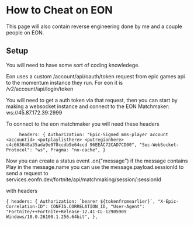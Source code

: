 # How to Cheat on EON
This page will also contain reverse engineering done by me and a couple people on EON.

## Setup
You will need to have some sort of coding knowledege.

Eon uses a custom /account/api/oauth/token request from epic games api to the momentum instance they run. For eon it is /v2/account/api/login/token

You will need to get a auth token via that request, then you can start by making a websocket instance and connect to the EON Matchmaker: ws://45.87.172.39:2999

To connect to the eon matchmaker you will need these headers

``      headers: {
        Authorization: "Epic-Signed mms-player account <accountid> <putplaylisthere> <putregionhere> c4c663648a35ada9e078ccdb9e64ccd 96EEAC72CAD7CD00",
        "Sec-WebSocket-Protocol": "ws",
        Pragma: "no-cache",
      }
``

Now you can create a status event .on("message") if the message contains Play in the message.name you can use the message.payload.sessionId to send a request to services.eonfn.dev/fortnite/api/matchmaking/session/:sessionId

with headers 

``
        {
          headers: {
            Authorization: `bearer ${tokenfromearlier}`,
            "X-Epic-Correlation-ID": CONFIG.CORRELATION_ID,
            "User-Agent":
              "Fortnite/++Fortnite+Release-12.41-CL-12905909 Windows/10.0.26100.1.256.64bit",
          },
``

